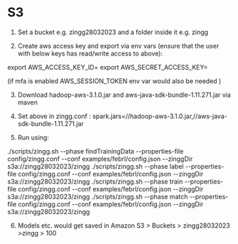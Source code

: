 
# S3

1. Set a bucket e.g. zingg28032023 and a folder inside it e.g. zingg

2. Create aws access key and export via env vars (ensure that the user with below keys has read/write access to above):

export AWS_ACCESS_KEY_ID=<access key id>
export AWS_SECRET_ACCESS_KEY=<access key>

(if mfa is enabled AWS_SESSION_TOKEN env var would also be needed )

3. Download hadoop-aws-3.1.0.jar and aws-java-sdk-bundle-1.11.271.jar via maven

4. Set above in zingg.conf :
spark.jars=/<location>/hadoop-aws-3.1.0.jar,/<location>/aws-java-sdk-bundle-1.11.271.jar

5. Run using:

 ./scripts/zingg.sh --phase findTrainingData --properties-file config/zingg.conf  --conf examples/febrl/config.json --zinggDir  s3a://zingg28032023/zingg
 ./scripts/zingg.sh --phase label --properties-file config/zingg.conf  --conf examples/febrl/config.json --zinggDir  s3a://zingg28032023/zingg
 ./scripts/zingg.sh --phase train --properties-file config/zingg.conf  --conf examples/febrl/config.json --zinggDir  s3a://zingg28032023/zingg
 ./scripts/zingg.sh --phase match --properties-file config/zingg.conf  --conf examples/febrl/config.json --zinggDir  s3a://zingg28032023/zingg

6. Models etc. would get saved in 
Amazon S3 > Buckets > zingg28032023 >zingg > 100
